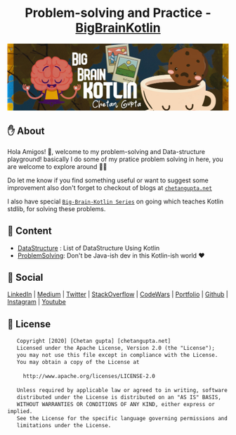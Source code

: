 <h1 align="center">Problem-solving and Practice - <a href="https://chetangupta.net/bbk-main" target="_blank">BigBrainKotlin</a>
</h1>

![Big-Brain-Kotlin](./bigBrain.jpg)

## :hand: About
Hola Amigos! 🙌, welcome to my problem-solving and Data-structure playground!
basically I do some of my pratice problem solving in here, you are welcome to explore around 👩‍💻 

Do let me know if you find something useful or want to suggest some improvement
also don't forget to checkout of blogs at [`chetangupta.net`](https://chetangupta.net/)

I also have special [`Big-Brain-Kotlin Series`](https://chetangupta.net/bbk-main) on going which teaches Kotlin stdlib, for solving these
problems.

## :book: Content
* [DataStructure](https://github.com/ch8n/DataStructure-in-Kotlin) : List of DataStructure Using Kotlin
* [ProblemSolving](./src/main/kotlin/Readme.md): Don't be Java-ish dev in this Kotlin-ish world ❤️

## :eyes: Social
[LinkedIn](https://bit.ly/ch8n-linkdIn) | 
[Medium](https://bit.ly/ch8n-medium-blog) | 
[Twitter](https://bit.ly/ch8n-twitter) | 
[StackOverflow](https://bit.ly/ch8n-stackOflow) | 
[CodeWars](https://bit.ly/ch8n-codewar) |
[Portfolio](https://bit.ly/ch8n-home) |
[Github](https://bit.ly/ch8n-git) |
[Instagram](https://bit.ly/ch8n-insta) |
[Youtube](https://bit.ly/ch8n-youtube) 


## :cop: License
```
   Copyright [2020] [Chetan gupta] [chetangupta.net]
   Licensed under the Apache License, Version 2.0 (the "License");
   you may not use this file except in compliance with the License.
   You may obtain a copy of the License at

     http://www.apache.org/licenses/LICENSE-2.0

   Unless required by applicable law or agreed to in writing, software
   distributed under the License is distributed on an "AS IS" BASIS,
   WITHOUT WARRANTIES OR CONDITIONS OF ANY KIND, either express or implied.
   See the License for the specific language governing permissions and
   limitations under the License.

 ```

